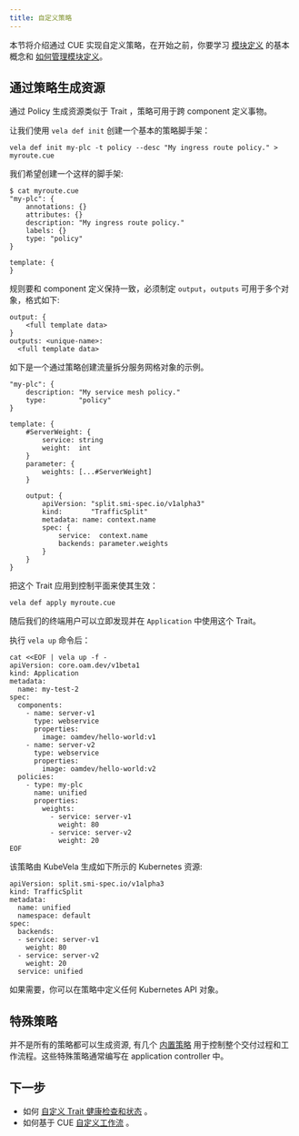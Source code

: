 ```yaml
---
title: 自定义策略
---
```


本节将介绍通过 CUE 实现自定义策略，在开始之前，你要学习 [模块定义](../../getting-started/definition) 的基本概念和 [如何管理模块定义](../cue/definition-edit)。

## 通过策略生成资源

通过 Policy 生成资源类似于 Trait ，策略可用于跨 component 定义事物。

让我们使用 `vela def init` 创建一个基本的策略脚手架：

```
vela def init my-plc -t policy --desc "My ingress route policy." > myroute.cue
```

我们希望创建一个这样的脚手架:

```
$ cat myroute.cue
"my-plc": {
	annotations: {}
	attributes: {}
	description: "My ingress route policy."
	labels: {}
	type: "policy"
}

template: {
}
```

规则要和 component 定义保持一致，必须制定 `output`，`outputs` 可用于多个对象，格式如下:

```cue
output: {
    <full template data>
}
outputs: <unique-name>: 
  <full template data>
```

如下是一个通过策略创建流量拆分服务网格对象的示例。
```cue
"my-plc": {
	description: "My service mesh policy."
	type:        "policy"
}

template: {
	#ServerWeight: {
		service: string
		weight:  int
	}
	parameter: {
		weights: [...#ServerWeight]
	}

	output: {
		apiVersion: "split.smi-spec.io/v1alpha3"
		kind:       "TrafficSplit"
		metadata: name: context.name
		spec: {
			service:  context.name
			backends: parameter.weights
		}
	}
}
```

把这个 Trait 应用到控制平面来使其生效：

```
vela def apply myroute.cue
```

随后我们的终端用户可以立即发现并在 `Application` 中使用这个 Trait。

执行 `vela up` 命令后：

```shell
cat <<EOF | vela up -f -
apiVersion: core.oam.dev/v1beta1
kind: Application
metadata:
  name: my-test-2
spec:
  components:
    - name: server-v1
      type: webservice
      properties:
        image: oamdev/hello-world:v1
    - name: server-v2
      type: webservice
      properties:
        image: oamdev/hello-world:v2
  policies:
    - type: my-plc
      name: unified
      properties:
        weights:
          - service: server-v1
            weight: 80
          - service: server-v2
            weight: 20
EOF
```

该策略由 KubeVela 生成如下所示的 Kubernetes 资源:

```
apiVersion: split.smi-spec.io/v1alpha3
kind: TrafficSplit
metadata:
  name: unified
  namespace: default
spec:
  backends:
  - service: server-v1
    weight: 80
  - service: server-v2
    weight: 20
  service: unified
```

如果需要，你可以在策略中定义任何 Kubernetes API 对象。

## 特殊策略

并不是所有的策略都可以生成资源, 有几个 [内置策略](../../end-user/policies/references) 用于控制整个交付过程和工作流程。这些特殊策略通常编写在 application controller 中。

## 下一步

* 如何 [自定义 Trait 健康检查和状态](../traits/status) 。
* 如何基于 CUE [自定义工作流](../workflow/workflow) 。